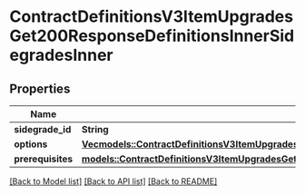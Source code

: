 # ContractDefinitionsV3ItemUpgradesGet200ResponseDefinitionsInnerSidegradesInner

## Properties

Name | Type | Description | Notes
------------ | ------------- | ------------- | -------------
**sidegrade_id** | **String** | UUID | 
**options** | [**Vec<models::ContractDefinitionsV3ItemUpgradesGet200ResponseDefinitionsInnerSidegradesInnerOptionsInner>**](_contract_definitions_v3_item_upgrades_get_200_response_Definitions_inner_Sidegrades_inner_Options_inner.md) |  | 
**prerequisites** | [**models::ContractDefinitionsV3ItemUpgradesGet200ResponseDefinitionsInnerSidegradesInnerPrerequisites**](_contract_definitions_v3_item_upgrades_get_200_response_Definitions_inner_Sidegrades_inner_Prerequisites.md) |  | 

[[Back to Model list]](../README.md#documentation-for-models) [[Back to API list]](../README.md#documentation-for-api-endpoints) [[Back to README]](../README.md)


